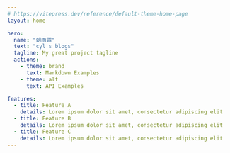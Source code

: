 ```yaml
---
# https://vitepress.dev/reference/default-theme-home-page
layout: home

hero:
  name: "朝雨露"
  text: "cyl's blogs"
  tagline: My great project tagline
  actions:
    - theme: brand
      text: Markdown Examples
    - theme: alt
      text: API Examples

features:
  - title: Feature A
    details: Lorem ipsum dolor sit amet, consectetur adipiscing elit
  - title: Feature B
    details: Lorem ipsum dolor sit amet, consectetur adipiscing elit
  - title: Feature C
    details: Lorem ipsum dolor sit amet, consectetur adipiscing elit
---
```

